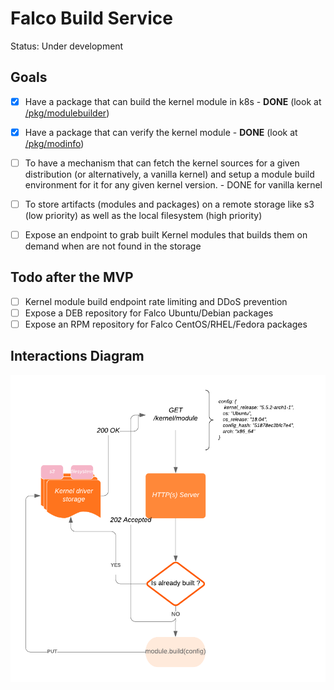 # Falco Build Service

Status: Under development

## Goals
- [x] Have a package that can build the kernel module in k8s - **DONE** (look at [/pkg/modulebuilder](/pkg/modulebuilder))
- [x] Have a package that can verify the kernel module - **DONE** (look at [/pkg/modinfo](/pkg/modinfo))
- [ ] To have a mechanism that can fetch the kernel sources for a given distribution (or alternatively, a vanilla kernel) and setup a module build environment for it for any given kernel version. - DONE for vanilla kernel
- [ ] To store artifacts (modules and packages) on a remote storage like s3 (low priority) as well as the local filesystem (high priority)
- [ ] Expose an endpoint to grab built Kernel modules that builds them on demand when are not found in the storage


## Todo after the MVP

- [ ] Kernel module build endpoint rate limiting and DDoS prevention
- [ ] Expose a DEB repository for Falco Ubuntu/Debian packages
- [ ] Expose an RPM repository for Falco CentOS/RHEL/Fedora packages

## Interactions Diagram

![Interaction Diagram](docs/img/interactions.png)

